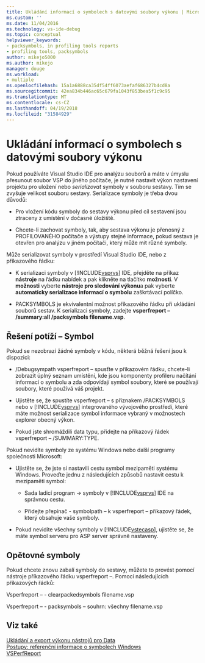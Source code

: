 ```yaml
---
title: Ukládání informací o symbolech s datovými soubory výkonu | Microsoft Docs
ms.custom: ''
ms.date: 11/04/2016
ms.technology: vs-ide-debug
ms.topic: conceptual
helpviewer_keywords:
- packsymbols, in profiling tools reports
- profiling tools, packsymbols
author: mikejo5000
ms.author: mikejo
manager: douge
ms.workload:
- multiple
ms.openlocfilehash: 15a1a6888ca35df54ff6073aefaf686327b4cd8a
ms.sourcegitcommit: 42ea834b446ac65c679fa1043f853bea5f1c9c95
ms.translationtype: MT
ms.contentlocale: cs-CZ
ms.lasthandoff: 04/19/2018
ms.locfileid: "31584929"
---
```

# <a name="saving-symbol-information-with-performance-data-files"></a>Ukládání informací o symbolech s datovými soubory výkonu

Pokud používáte Visual Studio IDE pro analýzu souborů a máte v úmyslu přesunout soubor VSP do jiného počítače, je nutné nastavit výkon nastavení projektu pro uložení nebo *serializovat* symboly v souboru sestavy. Tím se zvyšuje velikost souboru sestavy. Serializace symboly je třeba dvou důvodů:

- Pro vložení kódu symboly do sestavy výkonu před cíl sestavení jsou ztraceny z umístění v dočasné úložiště.

- Chcete-li zachovat symboly, tak, aby sestava výkonu je přenosný z PROFILOVANÉHO počítače a výstupy stejné informace, pokud sestava je otevřen pro analýzu v jiném počítači, který může mít různé symboly.

Může serializovat symboly v prostředí Visual Studio IDE, nebo z příkazového řádku:

- K serializaci symboly v [!INCLUDE[vsprvs](../code-quality/includes/vsprvs_md.md)] IDE, přejděte na příkaz **nástroje** na řádku nabídek a pak klikněte na tlačítko **možnosti**. V **možnosti** vyberte **nástroje pro sledování výkonu**a pak vyberte **automaticky serializace informací o symbolu** zaškrtávací políčko.

- PACKSYMBOLS je ekvivalentní možnost příkazového řádku při ukládání souborů sestav. K serializaci symboly, zadejte **vsperfreport – /summary:all /packsymbols filename.vsp**.

## <a name="troubleshooting-symbol-problems"></a>Řešení potíží – Symbol

Pokud se nezobrazí žádné symboly v kódu, některá běžná řešení jsou k dispozici:

- /Debugsympath vsperfreport – spusťte v příkazovém řádku, chcete-li zobrazit úplný seznam umístění, kde jsou komponenty profileru načítání informací o symbolu a zda odpovídají symbol soubory, které se používají soubory, které používá váš projekt.

- Ujistěte se, že spustíte vsperfreport – s příznakem /PACKSYMBOLS nebo v [!INCLUDE[vsprvs](../code-quality/includes/vsprvs_md.md)] integrovaného vývojového prostředí, které máte možnost serializace symbol informace vybraný v možnostech explorer obecný výkon.

- Pokud jste shromáždili data typu, přidejte na příkazový řádek vsperfreport – /SUMMARY:TYPE.

 Pokud nevidíte symboly ze systému Windows nebo další programy společnosti Microsoft:

- Ujistěte se, že jste si nastavili cestu symbol mezipaměti systému Windows. Proveďte jednu z následujících způsobů nastavit cestu k mezipaměti symbol:

  - Sada ladicí program -> symboly v [!INCLUDE[vsprvs](../code-quality/includes/vsprvs_md.md)] IDE na správnou cestu.

  - Přidejte přepínač - symbolpath – k vsperfreport – příkazový řádek, který obsahuje vaše symboly.

- Pokud nevidíte všechny symboly v [!INCLUDE[vstecasp](../code-quality/includes/vstecasp_md.md)], ujistěte se, že máte symbol serveru pro ASP server správně nastaveny.

## <a name="repacking-symbols"></a>Opětovné symboly

Pokud chcete znovu zabalí symboly do sestavy, můžete to provést pomocí nástroje příkazového řádku vsperfreport –. Pomocí následujících příkazových řádků:

Vsperfreport – - clearpackedsymbols filename.vsp

Vsperfreport – - packsymbols – souhrn: všechny filename.vsp

## <a name="see-also"></a>Viz také

[Ukládání a export výkonu nástrojů pro Data](../profiling/saving-and-exporting-performance-tools-data.md)  
[Postupy: referenční informace o symbolech Windows](../profiling/how-to-reference-windows-symbol-information.md)  
[VSPerfReport](../profiling/vsperfreport.md)